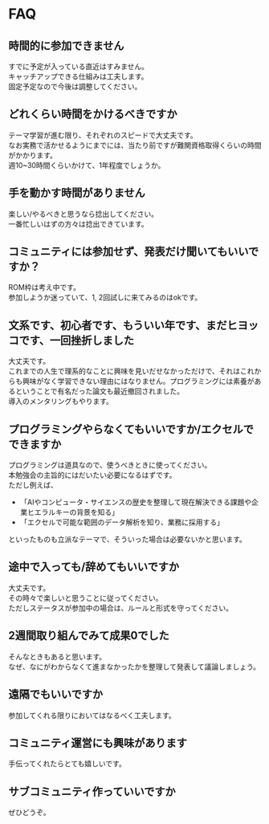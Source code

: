 # FAQ

## 時間的に参加できません
すでに予定が入っている直近はすみません。  
キャッチアップできる仕組みは工夫します。  
固定予定なので今後は調整してください。

## どれくらい時間をかけるべきですか
テーマ学習が進む限り、それぞれのスピードで大丈夫です。  
なお実務で活かせるようにまでには、当たり前ですが難関資格取得くらいの時間がかかります。  
週10~30時間くらいかけて、1年程度でしょうか。

## 手を動かす時間がありません
楽しい/やるべきと思うなら捻出してください。  
一番忙しいはずの方々は捻出できています。  

## コミュニティには参加せず、発表だけ聞いてもいいですか？
ROM枠は考え中です。  
参加しようか迷っていて、1, 2回試しに来てみるのはokです。

## 文系です、初心者です、もういい年です、まだヒヨッコです、一回挫折しました
大丈夫です。  
これまでの人生で理系的なことに興味を見いだせなかっただけで、それはこれからも興味がなく学習できない理由にはなりません。プログラミングには素養があるということで有名だった論文も最近撤回されました。  
導入のメンタリングもやります。

## プログラミングやらなくてもいいですか/エクセルでできますか
プログラミングは道具なので、使うべきときに使ってください。  
本勉強会の主旨的にはだいたい必要になるはずです。  
ただし例えば、  
- 「AIやコンピュータ・サイエンスの歴史を整理して現在解決できる課題や企業ヒエラルキーの背景を知る」  
- 「エクセルで可能な範囲のデータ解析を知り、業務に採用する」  

といったものも立派なテーマで、そういった場合は必要ないかと思います。

## 途中で入っても/辞めてもいいですか
大丈夫です。  
その時々で楽しいと思うことに従ってください。  
ただしステータスが参加中の場合は、ルールと形式を守ってください。

## 2週間取り組んでみて成果0でした
そんなときもあると思います。  
なぜ、なにがわからなくて進まなかったかを整理して発表して議論しましょう。

## 遠隔でもいいですか
参加してくれる限りにおいてはなるべく工夫します。

## コミュニティ運営にも興味があります
手伝ってくれたらとても嬉しいです。

## サブコミュニティ作っていいですか
ぜひどうぞ。
